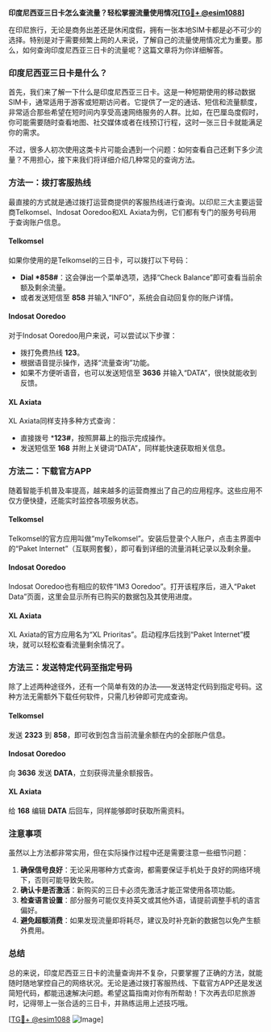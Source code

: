 **印度尼西亚三日卡怎么查流量？轻松掌握流量使用情况[[TG💪+ @esim1088](https://t.me/s/esim1088)]**

在印尼旅行，无论是商务出差还是休闲度假，拥有一张本地SIM卡都是必不可少的选择。特别是对于需要频繁上网的人来说，了解自己的流量使用情况尤为重要。那么，如何查询印度尼西亚三日卡的流量呢？这篇文章将为你详细解答。

### 印度尼西亚三日卡是什么？

首先，我们来了解一下什么是印度尼西亚三日卡。这是一种短期使用的移动数据SIM卡，通常适用于游客或短期访问者。它提供了一定的通话、短信和流量额度，非常适合那些希望在短时间内享受高速网络服务的人群。比如，在巴厘岛度假时，你可能需要随时查看地图、社交媒体或者在线预订行程，这时一张三日卡就能满足你的需求。

不过，很多人初次使用这类卡片可能会遇到一个问题：如何查看自己还剩下多少流量？不用担心，接下来我们将详细介绍几种常见的查询方法。

### 方法一：拨打客服热线

最直接的方式就是通过拨打运营商提供的客服热线进行查询。以印尼三大主要运营商Telkomsel、Indosat Ooredoo和XL Axiata为例，它们都有专门的服务号码用于查询账户信息。

#### Telkomsel
如果你使用的是Telkomsel的三日卡，可以拨打以下号码：
- **Dial *858#**：这会弹出一个菜单选项，选择“Check Balance”即可查看当前余额及剩余流量。
- 或者发送短信至 **858** 并输入“INFO”，系统会自动回复你的账户详情。

#### Indosat Ooredoo
对于Indosat Ooredoo用户来说，可以尝试以下步骤：
- 拨打免费热线 **123**。
- 根据语音提示操作，选择“流量查询”功能。
- 如果不方便听语音，也可以发送短信至 **3636** 并输入“DATA”，很快就能收到反馈。

#### XL Axiata
XL Axiata同样支持多种方式查询：
- 直接拨号 ***123#**，按照屏幕上的指示完成操作。
- 发送短信至 **168** 并附上关键词“DATA”，同样能快速获取相关信息。

### 方法二：下载官方APP

随着智能手机普及率提高，越来越多的运营商推出了自己的应用程序。这些应用不仅方便快捷，还能实时监控各项服务状态。

#### Telkomsel
Telkomsel的官方应用叫做“myTelkomsel”。安装后登录个人账户，点击主界面中的“Paket Internet”（互联网套餐），即可看到详细的流量消耗记录以及剩余量。

#### Indosat Ooredoo
Indosat Ooredoo也有相应的软件“IM3 Ooredoo”。打开该程序后，进入“Paket Data”页面，这里会显示所有已购买的数据包及其使用进度。

#### XL Axiata
XL Axiata的官方应用名为“XL Prioritas”。启动程序后找到“Paket Internet”模块，就可以轻松查看流量剩余情况了。

### 方法三：发送特定代码至指定号码

除了上述两种途径外，还有一个简单有效的办法——发送特定代码到指定号码。这种方法无需额外下载任何软件，只需几秒钟即可完成查询。

#### Telkomsel
发送 **2323** 到 **858**，即可收到包含当前流量余额在内的全部账户信息。

#### Indosat Ooredoo
向 **3636** 发送 **DATA**，立刻获得流量余额报告。

#### XL Axiata
给 **168** 编辑 **DATA** 后回车，同样能够即时获取所需资料。

### 注意事项

虽然以上方法都非常实用，但在实际操作过程中还是需要注意一些细节问题：

1. **确保信号良好**：无论采用哪种方式查询，都需要保证手机处于良好的网络环境下，否则可能导致失败。
2. **确认卡是否激活**：新购买的三日卡必须先激活才能正常使用各项功能。
3. **检查语言设置**：部分服务可能仅支持英文或其他外语，请提前调整手机的语言偏好。
4. **避免超额消费**：如果发现流量即将耗尽，建议及时补充新的数据包以免产生额外费用。

### 总结

总的来说，印度尼西亚三日卡的流量查询并不复杂，只要掌握了正确的方法，就能随时随地掌控自己的网络状况。无论是通过拨打客服热线、下载官方APP还是发送简短代码，都能迅速解决问题。希望这篇指南对你有所帮助！下次再去印尼旅游时，记得带上一张合适的三日卡，并熟练运用上述技巧哦。

[[TG💪+ @esim1088](https://t.me/s/esim1088) ![Image](https://i.postimg.cc/4NQfJmqS/Snipaste-2025-05-13-00-14-12.png)]
